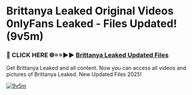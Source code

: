 # Brittanya Leaked Original Videos 0nlyFans Leaked - Files Updated! (9v5m)

<h3>🔴 CLICK HERE 🌐==►► <a href="https://tinyurl.com/ehrbuxhb" rel="nofollow">Brittanya Leaked Updated Files</a></h3>

Get Brittanya Leaked and all content. Now you can access all videos and pictures of Brittanya Leaked. New Updated Files 2025!

[![9v5m](https://i.imgur.com/lVYEuWS.gif)](https://tinyurl.com/ehrbuxhb)
